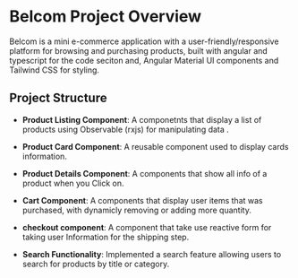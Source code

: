 # Belcom Project Overview

Belcom is a mini e-commerce application with a user-friendly/responsive platform for browsing and purchasing products, built with angular and typescript for the code seciton and, Angular Material UI components and Tailwind CSS for styling.

## Project Structure

- **Product Listing Component**: A componetnts that display a list of products using Observable (rxjs) for manipulating data .

- **Product Card Component**: A reusable component used to display cards information.

- **Product Details Component**: A components that show all info of a product when you Click on.

- **Cart Component**: A components that display user items that was purchased, with dynamicly removing or adding more quantity.

- **checkout component**: A component that take use reactive form for taking user Information for the shipping step. 

- **Search Functionality**: Implemented a search feature allowing users to search for products by title or category.
